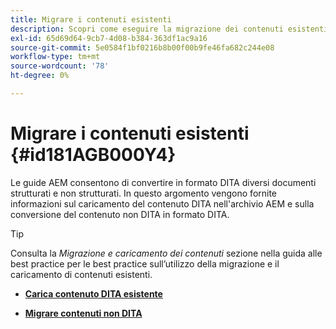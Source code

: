 ```yaml
---
title: Migrare i contenuti esistenti
description: Scopri come eseguire la migrazione dei contenuti esistenti
exl-id: 65d69d64-9cb7-4d08-b384-363df1ac9a16
source-git-commit: 5e0584f1bf0216b8b00f00b9fe46fa682c244e08
workflow-type: tm+mt
source-wordcount: '78'
ht-degree: 0%

---
```


# Migrare i contenuti esistenti {#id181AGB000Y4}

Le guide AEM consentono di convertire in formato DITA diversi documenti strutturati e non strutturati. In questo argomento vengono fornite informazioni sul caricamento del contenuto DITA nell&#39;archivio AEM e sulla conversione del contenuto non DITA in formato DITA.

>[!TIP]
>
> Consulta la *Migrazione e caricamento dei contenuti* sezione nella guida alle best practice per le best practice sull’utilizzo della migrazione e il caricamento di contenuti esistenti.

- **[Carica contenuto DITA esistente](migrate-content-upload-existing-dita-content.md)**

- **[Migrare contenuti non DITA](migrate-content-non-dita.md)**
